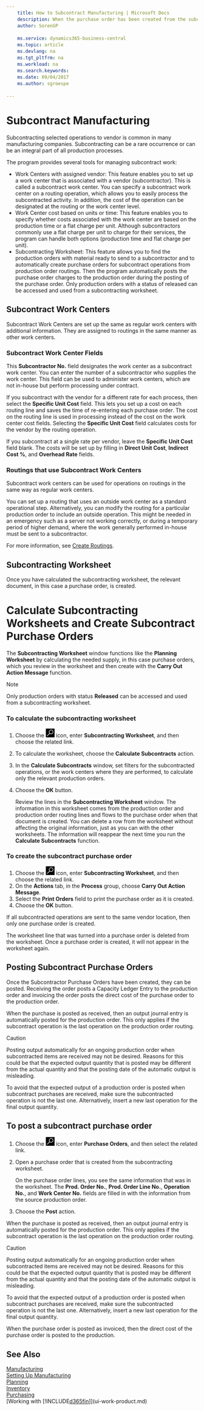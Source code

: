 ```yaml
---
    title: How to Subcontract Manufacturing | Microsoft Docs
    description: When the purchase order has been created from the subcontractor worksheet, then it can be posted.
    author: SorenGP

    ms.service: dynamics365-business-central
    ms.topic: article
    ms.devlang: na
    ms.tgt_pltfrm: na
    ms.workload: na
    ms.search.keywords:
    ms.date: 09/04/2017
    ms.author: sgroespe

---
```

# Subcontract Manufacturing
Subcontracting selected operations to vendor is common in many manufacturing companies. Subcontracting can be a rare occurrence or can be an integral part of all production processes.

The program provides several tools for managing subcontract work:  

- Work Centers with assigned vendor: This feature enables you to set up a work center that is associated with a vendor (subcontractor). This is called a subcontract work center. You can specify a subcontract work center on a routing operation, which allows you to easily process the subcontracted activity. In addition, the cost of the operation can be designated at the routing or the work center level.  
- Work Center cost based on units or time: This feature enables you to specify whether costs associated with the work center are based on the production time or a flat charge per unit. Although subcontractors commonly use a flat charge per unit to charge for their services, the program can handle both options (production time and flat charge per unit).  
- Subcontracting Worksheet: This feature allows you to find the production orders with material ready to send to a subcontractor and to automatically create purchase orders for subcontract operations from production order routings. Then the program automatically posts the purchase order charges to the production order during the posting of the purchase order. Only production orders with a status of released can be accessed and used from a subcontracting worksheet.  

## Subcontract Work Centers  
Subcontract Work Centers are set up the same as regular work centers with additional information. They are assigned to routings in the same manner as other work centers.  

### Subcontract Work Center Fields  
This **Subcontractor No.** field designates the work center as a subcontract work center. You can enter the number of a subcontractor who supplies the work center. This field can be used to administer work centers, which are not in-house but perform processing under contract.  

If you subcontract with the vendor for a different rate for each process, then select the **Specific Unit Cost** field. This lets you set up a cost on each routing line and saves the time of re-entering each purchase order. The cost on the routing line is used in processing instead of the cost on the work center cost fields. Selecting the **Specific Unit Cost** field calculates costs for the vendor by the routing operation.  

If you subcontract at a single rate per vendor, leave the **Specific Unit Cost** field blank. The costs will be set up by filling in **Direct Unit Cost**, **Indirect Cost %**, and **Overhead Rate** fields.  

### Routings that use Subcontract Work Centers  
Subcontract work centers can be used for operations on routings in the same way as regular work centers.  

You can set up a routing that uses an outside work center as a standard operational step. Alternatively, you can modify the routing for a particular production order to include an outside operation. This might be needed in an emergency such as a server not working correctly, or during a temporary period of higher demand, where the work generally performed in-house must be sent to a subcontractor.  

For more information, see [Create Routings](production-how-to-create-routings.md).  

## Subcontracting Worksheet  
Once you have calculated the subcontracting worksheet, the relevant document, in this case a purchase order, is created.  

# Calculate Subcontracting Worksheets and Create Subcontract Purchase Orders
The **Subcontracting Worksheet** window functions like the **Planning Worksheet** by calculating the needed supply, in this case purchase orders, which you review in the worksheet and then create with the **Carry Out Action Message** function.  

> [!NOTE]  
>  Only production orders with status **Released** can be accessed and used from a subcontracting worksheet.  

### To calculate the subcontracting worksheet  
1.  Choose the ![Search for Page or Report](media/ui-search/search_small.png "Search for Page or Report icon") icon, enter **Subcontracting Worksheet**, and then choose the related link.  
2.  To calculate the worksheet, choose the **Calculate Subcontracts** action.  
3.  In the **Calculate Subcontracts** window, set filters for the subcontracted operations, or the work centers where they are performed, to calculate only the relevant production orders.  
4.  Choose the **OK** button.  

    Review the lines in the **Subcontracting Worksheet** window. The information in this worksheet comes from the production order and production order routing lines and flows to the purchase order when that document is created. You can delete a row from the worksheet without affecting the original information, just as you can with the other worksheets. The information will reappear the next time you run the **Calculate Subcontracts** function.  

### To create the subcontract purchase order  
1.  Choose the ![Search for Page or Report](media/ui-search/search_small.png "Search for Page or Report icon") icon, enter **Subcontracting Worksheet**, and then choose the related link.  
2.  On the **Actions** tab, in the **Process** group, choose **Carry Out Action Message**.  
3.  Select the **Print Orders** field to print the purchase order as it is created.  
4.  Choose the **OK** button.  

If all subcontracted operations are sent to the same vendor location, then only one purchase order is created.  

The worksheet line that was turned into a purchase order is deleted from the worksheet. Once a purchase order is created, it will not appear in the worksheet again.  

## Posting Subcontract Purchase Orders  
Once the Subcontractor Purchase Orders have been created, they can be posted. Receiving the order posts a Capacity Ledger Entry to the production order and invoicing the order posts the direct cost of the purchase order to the production order.  

When the purchase is posted as received, then an output journal entry is automatically posted for the production order. This only applies if the subcontract operation is the last operation on the production order routing.  

> [!CAUTION]  
>  Posting output automatically for an ongoing production order when subcontracted items are received may not be desired. Reasons for this could be that the expected output quantity that is posted may be different from the actual quantity and that the posting date of the automatic output is misleading.  
>   
>  To avoid that the expected output of a production order is posted when subcontract purchases are received, make sure the subcontracted operation is not the last one. Alternatively, insert a new last operation for the final output quantity.

## To post a subcontract purchase order  
1.  Choose the ![Search for Page or Report](media/ui-search/search_small.png "Search for Page or Report icon") icon, enter **Purchase Orders**, and then select the related link.  
2.  Open a purchase order that is created from the subcontracting worksheet.  

    On the purchase order lines, you see the same information that was in the worksheet. The **Prod. Order No.**, **Prod. Order Line No.**, **Operation No.**, and **Work Center No.** fields are filled in with the information from the source production order.  

3.  Choose the **Post** action.  

When the purchase is posted as received, then an output journal entry is automatically posted for the production order. This only applies if the subcontract operation is the last operation on the production order routing.  

> [!CAUTION]  
>  Posting output automatically for an ongoing production order when subcontracted items are received may not be desired. Reasons for this could be that the expected output quantity that is posted may be different from the actual quantity and that the posting date of the automatic output is misleading.  
>   
>  To avoid that the expected output of a production order is posted when subcontract purchases are received, make sure the subcontracted operation is not the last one. Alternatively, insert a new last operation for the final output quantity.  

When the purchase order is posted as invoiced, then the direct cost of the purchase order is posted to the production.  

## See Also  
[Manufacturing](production-manage-manufacturing.md)    
[Setting Up Manufacturing](production-configure-production-processes.md)  
[Planning](production-planning.md)      
[Inventory](inventory-manage-inventory.md)  
[Purchasing](purchasing-manage-purchasing.md)  
[Working with [!INCLUDE[d365fin](includes/d365fin_md.md)]](ui-work-product.md)
